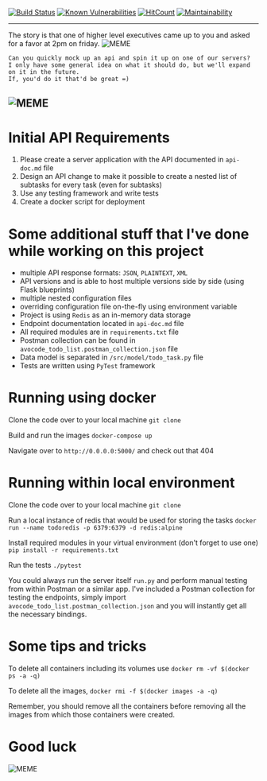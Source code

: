 [![Build Status](https://travis-ci.org/VladimirKorzh/coding_challenge_todo_list.svg?branch=master)](https://travis-ci.org/VladimirKorzh/coding_challenge_todo_list)
[![Known Vulnerabilities](https://snyk.io/test/github/dwyl/hapi-auth-jwt2/badge.svg?targetFile=package.json)](https://snyk.io/test/github/VladimirKorzh/coding_challenge_todo_list?targetFile=requirements.txt)
[![HitCount](http://hits.dwyl.com/VladimirKorzh/coding_challenge_todo_list.svg)](http://hits.dwyl.com/VladimirKorzh/coding_challenge_todo_list)
[![Maintainability](https://api.codeclimate.com/v1/badges/14f8e2ad273dfd4a3645/maintainability)](https://codeclimate.com/github/VladimirKorzh/coding_challenge_todo_list/maintainability)

---
The story is that one of higher level executives came up to you and asked for a favor at 2pm on friday.
![MEME](https://memeexplorer.com/cache/855.jpg) 
```
Can you quickly mock up an api and spin it up on one of our servers? 
I only have some general idea on what it should do, but we'll expand on it in the future. 
If, you'd do it that'd be great =)
```
![MEME](https://memeexplorer.com/cache/700.jpg) 
---

# Initial API Requirements
1. Please create a server application with the API documented in `api-doc.md` file
2. Design an API change to make it possible to create a nested list of subtasks for every task (even for subtasks)
3. Use any testing framework and write tests
4. Create a docker script for deployment

# Some additional stuff that I've done while working on this project
- multiple API response formats: `JSON`, `PLAINTEXT`, `XML`
- API versions and is able to host multiple versions side by side (using Flask blueprints) 
- multiple nested configuration files 
- overriding configuration file on-the-fly using environment variable
- Project is using `Redis` as an in-memory data storage
- Endpoint documentation located in `api-doc.md` file
- All required modules are in `requirements.txt` file
- Postman collection can be found in `avocode_todo_list.postman_collection.json` file
- Data model is separated in `/src/model/todo_task.py` file
- Tests are written using `PyTest` framework

# Running using docker
Clone the code over to your local machine
`git clone`

Build and run the images
`docker-compose up` 

Navigate over to `http://0.0.0.0:5000/` and check out that 404

# Running within local environment

Clone the code over to your local machine
` git clone `

Run a local instance of redis that would be used for storing the tasks 
``` docker run --name todoredis -p 6379:6379 -d redis:alpine ```

Install required modules in your virtual environment (don't forget to use one)
``` pip install -r requirements.txt```

Run the tests
``` ./pytest ```

You could always run the server itself `run.py` and perform manual testing from within Postman or a similar app.
I've included a Postman collection for testing the endpoints, simply import `avocode_todo_list.postman_collection.json`
and you will instantly get all the necessary bindings. 

# Some tips and tricks
To delete all containers including its volumes use
```docker rm -vf $(docker ps -a -q)```

To delete all the images,
```docker rmi -f $(docker images -a -q)```

Remember, you should remove all the containers before removing all the images from which those containers were created.


# Good luck

![MEME](https://memeexplorer.com/cache/689.jpg) 



